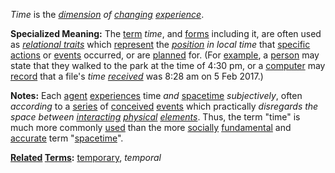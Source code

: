 *Time* is the *[dimension](https://github.com/gcassel/Modular-Organization-Terminology/blob/master/terms/dimension.md) of [changing](https://github.com/gcassel/Modular-Organization-Terminology/blob/master/terms/change.md) [experience](https://github.com/gcassel/Modular-Organization-Terminology/blob/master/terms/experience.md)*.

**Specialized Meaning:**  The [term](https://github.com/gcassel/Modular-Organization-Terminology/blob/master/terms/term.md) *time*, and [forms](https://github.com/gcassel/Modular-Organization-Terminology/blob/master/terms/form.md) including it, are often used as *[relational traits](https://github.com/gcassel/Modular-Organization-Terminology/blob/master/compound-terms/relational-trait.md)* which [represent](https://github.com/gcassel/Modular-Organization-Terminology/blob/master/terms/representation.md) the *[position](https://github.com/gcassel/Modular-Organization-Terminology/blob/master/terms/position.md) in local time* that [specific](https://github.com/gcassel/Modular-Organization-Terminology/blob/master/terms/specific.md) [actions](https://github.com/gcassel/Modular-Organization-Terminology/blob/master/terms/action.md) or [events](https://github.com/gcassel/Modular-Organization-Terminology/blob/master/terms/event.md) occurred, or are [planned](https://github.com/gcassel/Modular-Organization-Terminology/blob/master/terms/plan.md) for.  (For [example](https://github.com/gcassel/Modular-Organization-Terminology/blob/master/terms/example.md), a [person](https://github.com/gcassel/Modular-Organization-Terminology/blob/master/terms/person.md) may state that they walked to the park at the time of 4:30 pm, or a [computer](https://github.com/gcassel/Modular-Organization-Terminology/blob/master/terms/computer.md) may [record](https://github.com/gcassel/Modular-Organization-Terminology/blob/master/terms/record.md) that a file's *time [received](https://github.com/gcassel/Modular-Organization-Terminology/blob/master/terms/receive.md)* was 8:28 am on 5 Feb 2017.)

**Notes:** Each [agent](https://github.com/gcassel/Modular-Organization-Terminology/blob/master/terms/agent.md) [experiences](https://github.com/gcassel/Modular-Organization-Terminology/blob/master/terms/experience.md) time *and* [spacetime](https://github.com/gcassel/Modular-Organization-Terminology/blob/master/terms/spacetime.md) *subjectively*, often *according* to a [series](https://github.com/gcassel/Modular-Organization-Terminology/blob/master/terms/series.md) of [conceived](https://github.com/gcassel/Modular-Organization-Terminology/blob/master/terms/concept.md) [events](https://github.com/gcassel/Modular-Organization-Terminology/blob/master/terms/event.md) which practically *disregards the space between [interacting](https://github.com/gcassel/Modular-Organization-Terminology/blob/master/terms/interaction.md) [physical](https://github.com/gcassel/Modular-Organization-Terminology/blob/master/terms/physical.md) [elements](https://github.com/gcassel/Modular-Organization-Terminology/blob/master/terms/element.md)*.  Thus, the term "time" is much more commonly [used](https://github.com/gcassel/Modular-Organization-Terminology/blob/master/terms/use.md) than the more [socially](https://github.com/gcassel/Modular-Organization-Terminology/blob/master/terms/social.md) [fundamental](https://github.com/gcassel/Modular-Organization-Terminology/blob/master/terms/fundamental.md) and [accurate](https://github.com/gcassel/Modular-Organization-Terminology/blob/master/terms/accurate.md) term "[spacetime](https://github.com/gcassel/Modular-Organization-Terminology/blob/master/terms/spacetime.md)".

**[Related](https://github.com/gcassel/Modular-Organization-Terminology/blob/master/terms/relationship.md) [Terms](https://github.com/gcassel/Modular-Organization-Terminology/blob/master/terms/term.md):**  [temporary](https://github.com/gcassel/Modular-Organization-Terminology/blob/master/terms/temporary.md), *temporal*
